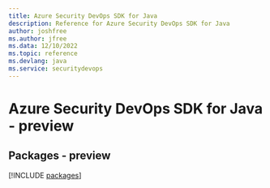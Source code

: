 ```yaml
---
title: Azure Security DevOps SDK for Java
description: Reference for Azure Security DevOps SDK for Java
author: joshfree
ms.author: jfree
ms.data: 12/10/2022
ms.topic: reference
ms.devlang: java
ms.service: securitydevops
---
```

# Azure Security DevOps SDK for Java - preview
## Packages - preview
[!INCLUDE [packages](security-devops-index.md)]